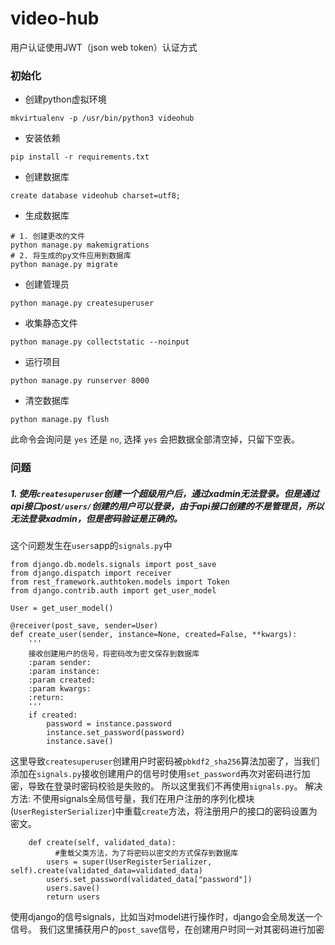 # video-hub

用户认证使用JWT（json web token）认证方式

### 初始化

- 创建python虚拟环境
```angular2html
mkvirtualenv -p /usr/bin/python3 videohub
```

- 安装依赖
```
pip install -r requirements.txt
```

- 创建数据库
```angular2html
create database videohub charset=utf8;
```
- 生成数据库
```
# 1. 创建更改的文件
python manage.py makemigrations
# 2. 将生成的py文件应用到数据库
python manage.py migrate
```

- 创建管理员
```
python manage.py createsuperuser
```

- 收集静态文件
```
python manage.py collectstatic --noinput
```

- 运行项目
```
python manage.py runserver 8000
```

- 清空数据库
```
python manage.py flush
```
此命令会询问是 `yes` 还是 `no`, 选择 `yes` 会把数据全部清空掉，只留下空表。

### 问题

##### 1. 使用`createsuperuser`创建一个超级用户后，通过xadmin无法登录。但是通过api接口post`/users/`创建的用户可以登录，由于api接口创建的不是管理员，所以无法登录xadmin，但是密码验证是正确的。

这个问题发生在`users`app的`signals.py`中
```angular2html
from django.db.models.signals import post_save
from django.dispatch import receiver
from rest_framework.authtoken.models import Token
from django.contrib.auth import get_user_model

User = get_user_model()

@receiver(post_save, sender=User)
def create_user(sender, instance=None, created=False, **kwargs):
    '''
    接收创建用户的信号，将密码改为密文保存到数据库
    :param sender:
    :param instance:
    :param created:
    :param kwargs:
    :return:
    '''
    if created:
        password = instance.password
        instance.set_password(password)
        instance.save()
```

这里导致`createsuperuser`创建用户时密码被`pbkdf2_sha256`算法加密了，当我们添加在`signals.py`接收创建用户的信号时使用`set_password`再次对密码进行加密，导致在登录时密码校验是失败的。
所以这里我们不再使用`signals.py`。
解决方法:
不使用signals全局信号量，我们在用户注册的序列化模块(`UserRegisterSerializer`)中重载`create`方法，将注册用户的接口的密码设置为密文。
```angular2html
    def create(self, validated_data):
          #重载父类方法，为了将密码以密文的方式保存到数据库
        users = super(UserRegisterSerializer, self).create(validated_data=validated_data)
        users.set_password(validated_data["password"])
        users.save()
        return users
```

使用django的信号signals，比如当对model进行操作时，django会全局发送一个信号。
我们这里捕获用户的`post_save`信号，在创建用户时同一对其密码进行加密